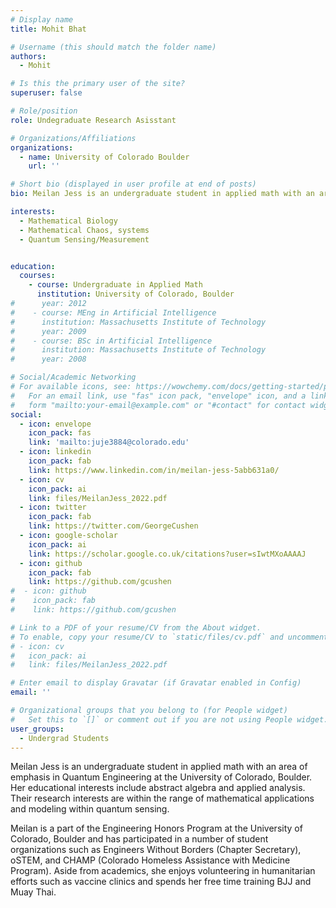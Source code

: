 ```yaml
---
# Display name
title: Mohit Bhat

# Username (this should match the folder name)
authors:
  - Mohit

# Is this the primary user of the site?
superuser: false

# Role/position
role: Undegraduate Research Asisstant

# Organizations/Affiliations
organizations:
  - name: University of Colorado Boulder
    url: ''

# Short bio (displayed in user profile at end of posts)
bio: Meilan Jess is an undergraduate student in applied math with an area of emphasis in Quantum Engineering at the University of Colorado, Boulder.

interests:
  - Mathematical Biology
  - Mathematical Chaos, systems   
  - Quantum Sensing/Measurement 


education:
  courses:
    - course: Undergraduate in Applied Math
      institution: University of Colorado, Boulder
#      year: 2012
#    - course: MEng in Artificial Intelligence
#      institution: Massachusetts Institute of Technology
#      year: 2009
#    - course: BSc in Artificial Intelligence
#      institution: Massachusetts Institute of Technology
#      year: 2008

# Social/Academic Networking
# For available icons, see: https://wowchemy.com/docs/getting-started/page-builder/#icons
#   For an email link, use "fas" icon pack, "envelope" icon, and a link in the
#   form "mailto:your-email@example.com" or "#contact" for contact widget.
social:
  - icon: envelope
    icon_pack: fas
    link: 'mailto:juje3884@colorado.edu'
  - icon: linkedin
    icon_pack: fab
    link: https://www.linkedin.com/in/meilan-jess-5abb631a0/
  - icon: cv
    icon_pack: ai
    link: files/MeilanJess_2022.pdf
  - icon: twitter
    icon_pack: fab
    link: https://twitter.com/GeorgeCushen
  - icon: google-scholar
    icon_pack: ai
    link: https://scholar.google.co.uk/citations?user=sIwtMXoAAAAJ
  - icon: github
    icon_pack: fab
    link: https://github.com/gcushen
#  - icon: github
#    icon_pack: fab
#    link: https://github.com/gcushen

# Link to a PDF of your resume/CV from the About widget.
# To enable, copy your resume/CV to `static/files/cv.pdf` and uncomment the lines below.
# - icon: cv
#   icon_pack: ai
#   link: files/MeilanJess_2022.pdf

# Enter email to display Gravatar (if Gravatar enabled in Config)
email: ''

# Organizational groups that you belong to (for People widget)
#   Set this to `[]` or comment out if you are not using People widget.
user_groups:
  - Undergrad Students
---
```


Meilan Jess is an undergraduate student in applied math with an area of emphasis in Quantum Engineering at the University of Colorado, Boulder. Her educational interests include abstract algebra and applied analysis. Their research interests are within the range of mathematical applications and modeling within quantum sensing. 

Meilan is a part of the Engineering Honors Program at the University of Colorado, Boulder and has participated in a number of student organizations such as Engineers Without Borders (Chapter Secretary), oSTEM, and CHAMP (Colorado Homeless Assistance with Medicine Program). Aside from academics, she enjoys volunteering in humanitarian efforts such as vaccine clinics and spends her free time training BJJ and Muay Thai.
